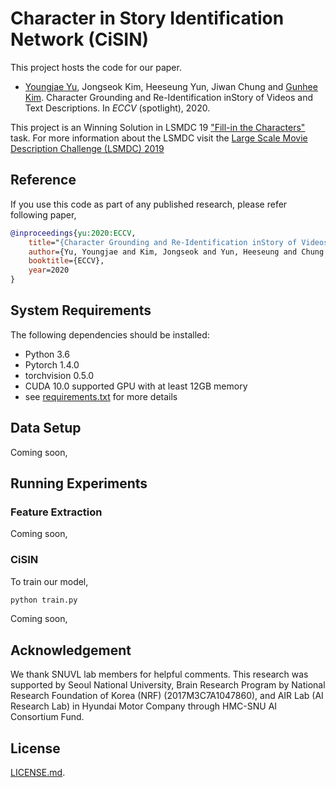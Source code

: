 # Character in Story Identification Network (CiSIN)

This project hosts the code for our paper.

- [Youngjae Yu](https://yj-yu.github.io/home), Jongseok Kim, Heeseung Yun, Jiwan Chung and [Gunhee Kim](http://vision.snu.ac.kr/~gunhee/).
Character Grounding and Re-Identification inStory of Videos and Text Descriptions. In *ECCV* (spotlight), 2020.

This project is an Winning Solution in LSMDC 19 ["Fill-in the Characters"](https://sites.google.com/site/describingmovies/lsmdc-2019/challenge-details?authuser=0) task.
For more information about the LSMDC visit the [Large Scale Movie Description Challenge (LSMDC) 2019](https://sites.google.com/site/describingmovies/lsmdc-2019)

## Reference

If you use this code as part of any published research, please refer following paper,

```bibtex
@inproceedings{yu:2020:ECCV,
    title="{Character Grounding and Re-Identification inStory of Videos and Text Descriptions}",
    author={Yu, Youngjae and Kim, Jongseok and Yun, Heeseung and Chung Jiwan and Kim, Gunhee},
    booktitle={ECCV},
    year=2020
}
```

## System Requirements

The following dependencies should be installed:

- Python 3.6
- Pytorch 1.4.0
- torchvision 0.5.0
- CUDA 10.0 supported GPU with at least 12GB memory
- see [requirements.txt](requirements.txt) for more details

## Data Setup

Coming soon,

## Running Experiments

### Feature Extraction

Coming soon,


### CiSIN

To train our model,
```bash
python train.py
```

Coming soon,


## Acknowledgement

We thank SNUVL lab members for helpful comments.
This research was supported by Seoul National University, Brain Research Program by National Research Foundation of Korea (NRF) (2017M3C7A1047860), and AIR Lab (AI Research Lab) in Hyundai Motor Company through HMC-SNU AI Consortium Fund.


## License

[LICENSE.md](LICENSE.md).
